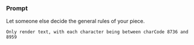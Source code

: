 ### Prompt
Let someone else decide the general rules of your piece.
```
Only render text, with each character being between charCode 8736 and 8959
```
